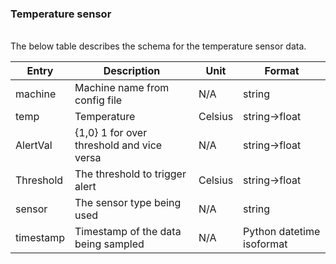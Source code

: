 ### Temperature sensor 

<br/>
The below table describes the schema for the temperature sensor data.

<br/>

|     Entry        |     Description                                  |     Unit        |     Format                       |
|------------------|--------------------------------------------------|-----------------|----------------------------------|
|     machine      |     Machine name from config file                |     N/A         |     string                       |
|     temp         |     Temperature                                  |     Celsius     |     string->float                |
|     AlertVal     |     {1,0} 1 for over threshold and vice versa    |     N/A         |     string->float                |
|     Threshold    |     The threshold to trigger alert               |     Celsius     |     string->float                |
|     sensor       |     The sensor type being used                   |     N/A         |     string                       |
|     timestamp    |     Timestamp of the data being sampled          |     N/A         |     Python datetime isoformat    |
